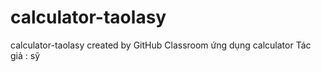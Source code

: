 # calculator-taolasy
calculator-taolasy created by GitHub Classroom
ứng dụng calculator
Tác giả : sỹ
